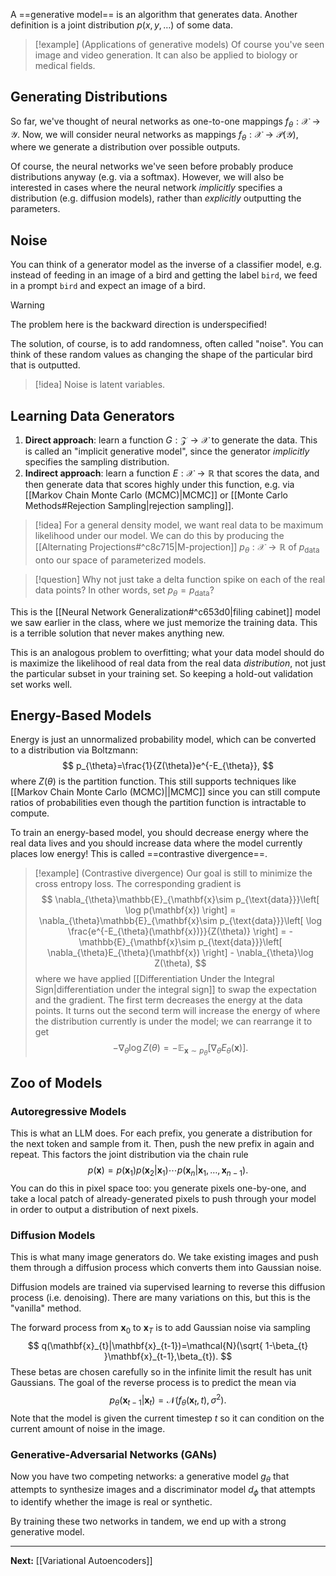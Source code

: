 A ==generative model== is an algorithm that generates data. Another definition is a joint distribution $p(x,y,\dots)$ of some data. 

> [!example] (Applications of generative models)
> Of course you've seen image and video generation. It can also be applied to biology or medical fields.

## Generating Distributions

So far, we've thought of neural networks as one-to-one mappings $f_{\theta}:\mathcal{X}\to \mathcal{Y}$. Now, we will consider neural networks as mappings $f_{\theta}:\mathcal{X}\to \mathcal{P}(\mathcal{Y})$, where we generate a distribution over possible outputs.

Of course, the neural networks we've seen before probably produce distributions anyway (e.g. via a softmax). However, we will also be interested in cases where the neural network *implicitly* specifies a distribution (e.g. diffusion models), rather than *explicitly* outputting the parameters.

## Noise

You can think of a generator model as the inverse of a classifier model, e.g. instead of feeding in an image of a bird and getting the label `bird`, we feed in a prompt `bird` and expect an image of a bird.

> [!warning]
> The problem here is the backward direction is underspecified!

The solution, of course, is to add randomness, often called "noise". You can think of these random values as changing the shape of the particular bird that is outputted.

> [!idea]
> Noise is latent variables.

## Learning Data Generators

1. **Direct approach**: learn a function $G:\mathcal{Z}\to \mathcal{X}$ to generate the data. This is called an "implicit generative model", since the generator *implicitly* specifies the sampling distribution.
2. **Indirect approach**: learn a function $E:\mathcal{X}\to \mathbb{R}$ that scores the data, and then generate data that scores highly under this function, e.g. via [[Markov Chain Monte Carlo (MCMC)|MCMC]] or [[Monte Carlo Methods#Rejection Sampling|rejection sampling]].

> [!idea]
> For a general density model, we want real data to be maximum likelihood under our model. We can do this by producing the [[Alternating Projections#^c8c715|M-projection]] $p_{\theta}:\mathcal{X}\to \mathbb{R}$ of $p_{\text{data}}$ onto our space of parameterized models.

> [!question]
> Why not just take a delta function spike on each of the real data points? In other words, set $p_{\theta}=p_{\text{data}}$? 

This is the [[Neural Network Generalization#^c653d0|filing cabinet]] model we saw earlier in the class, where we just memorize the training data. This is a terrible solution that never makes anything new.

This is an analogous problem to overfitting; what your data model should do is maximize the likelihood of real data from the real data *distribution*, not just the particular subset in your training set. So keeping a hold-out validation set works well.

## Energy-Based Models

Energy is just an unnormalized probability model, which can be converted to a distribution via Boltzmann:
$$
p_{\theta}=\frac{1}{Z(\theta)}e^{-E_{\theta}},
$$
where $Z(\theta)$ is the partition function. This still supports techniques like [[Markov Chain Monte Carlo (MCMC)||MCMC]] since you can still compute ratios of probabilities even though the partition function is intractable to compute.

To train an energy-based model, you should decrease energy where the real data lives and you should increase data where the model currently places low energy! This is called ==contrastive divergence==.

> [!example] (Contrastive divergence)
> Our goal is still to minimize the cross entropy loss. The corresponding gradient is
> $$
> \nabla_{\theta}\mathbb{E}_{\mathbf{x}\sim p_{\text{data}}}\left[ \log p(\mathbf{x}) \right] = \nabla_{\theta}\mathbb{E}_{\mathbf{x}\sim p_{\text{data}}}\left[ \log \frac{e^{-E_{\theta}(\mathbf{x})}}{Z(\theta)} \right] = -\mathbb{E}_{\mathbf{x}\sim p_{\text{data}}}\left[ \nabla_{\theta}E_{\theta}(\mathbf{x}) \right] - \nabla_{\theta}\log Z(\theta),
> $$
> where we have applied [[Differentiation Under the Integral Sign|differentiation under the integral sign]] to swap the expectation and the gradient. The first term decreases the energy at the data points. It turns out the second term will increase the energy of where the distribution currently is under the model; we can rearrange it to get
> $$
> -\nabla_{\theta}\log Z(\theta)=-\mathbb{E}_{\mathbf{x}\sim p_{\theta}}\left[ \nabla_{\theta}E_{\theta}(\mathbf{x}) \right].
> $$

## Zoo of Models

### Autoregressive Models

This is what an LLM does. For each prefix, you generate a distribution for the next token and sample from it. Then, push the new prefix in again and repeat. This factors the joint distribution via the chain rule
$$
p(\mathbf{x})=p(\mathbf{x}_{1})p(\mathbf{x}_{2}|\mathbf{x}_{1})\cdots p(\mathbf{x}_{n}|\mathbf{x}_{1},\dots,\mathbf{x}_{n-1}).
$$
You can do this in pixel space too: you generate pixels one-by-one, and take a local patch of already-generated pixels to push through your model in order to output a distribution of next pixels.

### Diffusion Models

This is what many image generators do. We take existing images and push them through a diffusion process which converts them into Gaussian noise.

Diffusion models are trained via supervised learning to reverse this diffusion process (i.e. denoising). There are many variations on this, but this is the "vanilla" method.

The forward process from $\mathbf{x}_{0}$ to $\mathbf{x}_{T}$ is to add Gaussian noise via sampling
$$
q(\mathbf{x}_{t}|\mathbf{x}_{t-1})=\mathcal{N}(\sqrt{ 1-\beta_{t} }\mathbf{x}_{t-1},\beta_{t}).
$$
These betas are chosen carefully so in the infinite limit the result has unit Gaussians. The goal of the reverse process is to predict the mean via
$$
p_{\theta}(\mathbf{x}_{t-1}|\mathbf{x}_{t})=\mathcal{N}(f_{\theta}(\mathbf{x}_{t},t),\sigma^{2}).
$$
Note that the model is given the current timestep $t$ so it can condition on the current amount of noise in the image.

### Generative-Adversarial Networks (GANs)

Now you have two competing networks: a generative model $g_{\theta}$ that attempts to synthesize images and a discriminator model $d_{\phi}$ that attempts to identify whether the image is real or synthetic.

By training these two networks in tandem, we end up with a strong generative model.

---

**Next:** [[Variational Autoencoders]]